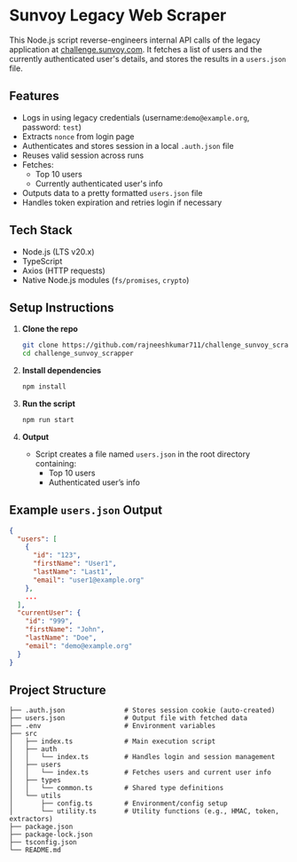 # Sunvoy Legacy Web Scraper

This Node.js script reverse-engineers internal API calls of the legacy application at [challenge.sunvoy.com](https://challenge.sunvoy.com). It fetches a list of users and the currently authenticated user's details, and stores the results in a `users.json` file.

## Features

- Logs in using legacy credentials (username:`demo@example.org`, password: `test`)
- Extracts `nonce` from login page
- Authenticates and stores session in a local `.auth.json` file
- Reuses valid session across runs
- Fetches:
  - Top 10 users
  - Currently authenticated user's info
- Outputs data to a pretty formatted `users.json` file
- Handles token expiration and retries login if necessary

## Tech Stack

- Node.js (LTS v20.x)
- TypeScript
- Axios (HTTP requests)
- Native Node.js modules (`fs/promises`, `crypto`)

## Setup Instructions

1. **Clone the repo**

   ```bash
   git clone https://github.com/rajneeshkumar711/challenge_sunvoy_scrapper.git
   cd challenge_sunvoy_scrapper
   ```

2. **Install dependencies**

   ```bash
   npm install
   ```

3. **Run the script**

   ```bash
   npm run start
   ```

4. **Output**
   - Script creates a file named `users.json` in the root directory containing:
     - Top 10 users
     - Authenticated user’s info

## Example `users.json` Output

```json
{
  "users": [
    {
      "id": "123",
      "firstName": "User1",
      "lastName": "Last1",
      "email": "user1@example.org"
    },
    ...
  ],
  "currentUser": {
    "id": "999",
    "firstName": "John",
    "lastName": "Doe",
    "email": "demo@example.org"
  }
}
```

## Project Structure

```
├── .auth.json               # Stores session cookie (auto-created)
├── users.json               # Output file with fetched data
├── .env                     # Environment variables
├── src
│   ├── index.ts             # Main execution script
│   ├── auth
│   │   └── index.ts         # Handles login and session management
│   ├── users
│   │   └── index.ts         # Fetches users and current user info
│   ├── types
│   │   └── common.ts        # Shared type definitions
│   └── utils
│       ├── config.ts        # Environment/config setup
│       └── utility.ts       # Utility functions (e.g., HMAC, token, extractors)
├── package.json
├── package-lock.json
├── tsconfig.json
└── README.md
```
